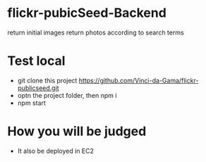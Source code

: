 # flickr-pubicSeed-Backend
return initial images
return photos according to search terms

# Test local
- git clone this project https://github.com/Vinci-da-Gama/flickr-publicseed.git
- optn the project folder, then npm i
- npm start

# How you will be judged
- It also be deployed in EC2
